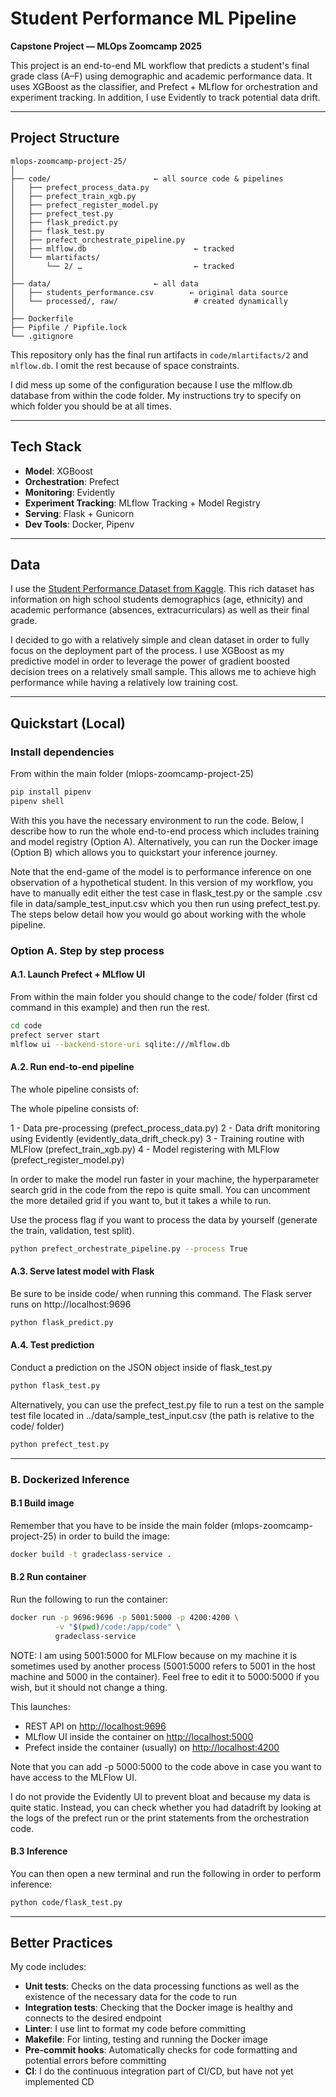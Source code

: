 # Student Performance ML Pipeline

**Capstone Project — MLOps Zoomcamp 2025**

This project is an end-to-end ML workflow that predicts a student's final grade class (A–F) using demographic and academic performance data. It uses XGBoost as the classifier, and Prefect + MLflow for orchestration and experiment tracking. In addition, I use Evidently to track potential data drift.

---

## Project Structure

```
mlops-zoomcamp-project-25/
│
├── code/                       ← all source code & pipelines
│   ├── prefect_process_data.py
│   ├── prefect_train_xgb.py
│   ├── prefect_register_model.py
│   ├── prefect_test.py
│   ├── flask_predict.py
│   ├── flask_test.py
│   ├── prefect_orchestrate_pipeline.py
│   ├── mlflow.db                        ← tracked
│   └── mlartifacts/
│       └── 2/ …                         ← tracked
│
├── data/                       ← all data
│   ├── students_performance.csv        ← original data source
│   └── processed/, raw/                 # created dynamically
│
├── Dockerfile
├── Pipfile / Pipfile.lock
└── .gitignore
```

This repository only has the final run artifacts in `code/mlartifacts/2` and `mlflow.db`. I omit the rest because of space constraints.

I did mess up some of the configuration because I use the mlflow.db database from within the code folder. My instructions try to specify on which folder you should be at all times.

---

## Tech Stack

* **Model**: XGBoost
* **Orchestration**: Prefect
* **Monitoring**: Evidently
* **Experiment Tracking**: MLflow Tracking + Model Registry
* **Serving**: Flask + Gunicorn
* **Dev Tools**: Docker, Pipenv

---

## Data

I use the [Student Performance Dataset from Kaggle](https://www.kaggle.com/datasets/rabieelkharoua/students-performance-dataset). This rich dataset has information on high school students demographics (age, ethnicity) and academic performance (absences, extracurriculars) as well as their final grade.

I decided to go with a relatively simple and clean dataset in order to fully focus on the deployment part of the process. I use XGBoost as my predictive model in order to leverage the power of gradient boosted decision trees on a relatively small sample. This allows me to achieve high performance while having a relatively low training cost.

---

## Quickstart (Local)


### Install dependencies

From within the main folder (mlops-zoomcamp-project-25)

```bash
pip install pipenv
pipenv shell
```

With this you have the necessary environment to run the code. Below, I describe how to run the whole end-to-end process which includes training and model registry (Option A). Alternatively, you can run the Docker image (Option B) which allows you to quickstart your inference journey.

Note that the end-game of the model is to performance inference on one observation of a hypothetical student. In this version of my workflow, you have to manually edit either the test case in flask_test.py or the sample .csv file in data/sample_test_input.csv which you then run using prefect_test.py. The steps below detail how you would go about working with the whole pipeline.

### Option A. Step by step process

#### A.1. Launch Prefect + MLflow UI

From within the main folder you should change to the code/ folder (first cd command in this example) and then run the rest.

```bash
cd code
prefect server start
mlflow ui --backend-store-uri sqlite:///mlflow.db
```

#### A.2. Run end-to-end pipeline

The whole pipeline consists of:


The whole pipeline consists of:

1 - Data pre-processing (prefect_process_data.py)
2 - Data drift monitoring using Evidently (evidently_data_drift_check.py)
3 - Training routine with MLFlow (prefect_train_xgb.py)
4 - Model registering with MLFlow (prefect_register_model.py)

In order to make the model run faster in your machine, the hyperparameter search grid in the code from the repo is quite small. You can uncomment the more detailed grid if you want to, but it takes a while to run.

Use the process flag if you want to process the data by yourself (generate the train, validation, test split).

```bash
python prefect_orchestrate_pipeline.py --process True
```

#### A.3. Serve latest model with Flask

Be sure to be inside code/ when running this command. The Flask server runs on http://localhost:9696

```bash
python flask_predict.py
```

#### A.4. Test prediction

Conduct a prediction on the JSON object inside of flask_test.py

```bash
python flask_test.py
```

Alternatively, you can use the prefect_test.py file to run a test on the sample test file located in ../data/sample_test_input.csv (the path is relative to the code/ folder)

```bash
python prefect_test.py
```

---

### B. Dockerized Inference

#### B.1 Build image

Remember that you have to be inside the main folder (mlops-zoomcamp-project-25) in order to build the image:

```bash
docker build -t gradeclass-service .
```

#### B.2 Run container

Run the following to run the container:

```bash
docker run -p 9696:9696 -p 5001:5000 -p 4200:4200 \
          -v "$(pwd)/code:/app/code" \
          gradeclass-service
```

NOTE: I am using 5001:5000 for MLFlow because on my machine it is sometimes used by another process (5001:5000 refers to 5001 in the host machine and 5000 in the container). Feel free to edit it to 5000:5000 if you wish, but it should not change a thing.

This launches:

* REST API on [http://localhost:9696](http://localhost:9696)
* MLflow UI inside the container on [http://localhost:5000](http://localhost:5000)
* Prefect inside the container (usually) on [http://localhost:4200](http://localhost:4200)

Note that you can add -p 5000:5000 to the code above in case you want to have access to the MLFlow UI.

I do not provide the Evidently UI to prevent bloat and because my data is quite static. Instead, you can check whether you had datadrift by looking at the logs of the prefect run or the print statements from the orchestration code.

#### B.3 Inference

You can then open a new terminal and run the following in order to perform inference:

```bash
python code/flask_test.py
```

---

## Better Practices

My code includes:

- **Unit tests**: Checks on the data processing functions as well as the existence of the necessary data for the code to run
- **Integration tests**: Checking that the Docker image is healthy and connects to the desired endpoint
- **Linter**: I use lint to format my code before committing
- **Makefile**: For linting, testing and running the Docker image
- **Pre-commit hooks**: Automatically checks for code formatting and potential errors before committing 
- **CI**: I do the continuous integration part of CI/CD, but have not yet implemented CD

